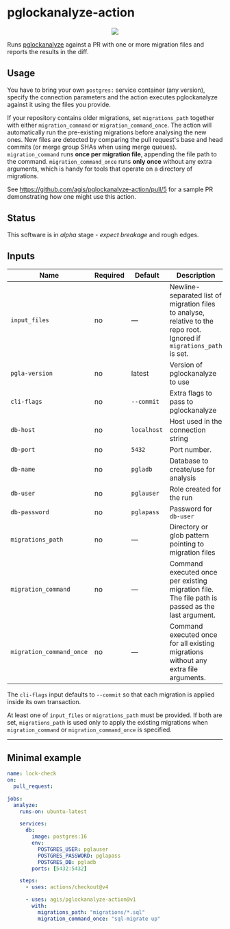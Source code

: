 # pglockanalyze-action

<p align="center">
  <img src="https://github.com/user-attachments/assets/3539ef87-8bce-436c-a826-fbdc4a7da526" />
</p>

Runs [pglockanalyze](https://github.com/agis/pglockanalyze) against a PR with one
or more migration files and reports the results in the diff.

## Usage

You have to bring your own `postgres:` service container (any version), specify the
connection parameters and the action executes pglockanalyze against it using
the files you provide.

If your repository contains older migrations, set `migrations_path` together
with either `migration_command` or `migration_command_once`. The action will
automatically run the pre-existing migrations before analysing the new ones.
New files are detected by comparing the pull request's base and head commits
(or merge group SHAs when using merge queues). `migration_command` runs **once
per migration file**, appending the file path to the command. `migration_command_once`
runs **only once** without any extra arguments, which is handy for tools that
operate on a directory of migrations.

See https://github.com/agis/pglockanalyze-action/pull/5 for a sample PR demonstrating how one might use this action.

## Status

This software is in *alpha* stage - *expect breakage* and rough edges.

## Inputs

| Name | Required | Default | Description |
|------|----------|---------|-------------|
| `input_files` | no | — | Newline-separated list of migration files to analyse, relative to the repo root. Ignored if `migrations_path` is set. |
| `pgla-version` | no | latest | Version of pglockanalyze to use |
| `cli-flags` | no | `--commit` | Extra flags to pass to pglockanalyze |
| `db-host` | no | `localhost` | Host used in the connection string |
| `db-port` | no | `5432` | Port number. |
| `db-name` | no | `pgladb` | Database to create/use for analysis |
| `db-user` | no | `pglauser` | Role created for the run |
| `db-password` | no | `pglapass` | Password for `db-user` |
| `migrations_path` | no | — | Directory or glob pattern pointing to migration files |
| `migration_command` | no | — | Command executed once per existing migration file. The file path is passed as the last argument. |
| `migration_command_once` | no | — | Command executed once for all existing migrations without any extra file arguments. |

The `cli-flags` input defaults to `--commit` so that each migration is applied inside its own transaction.

At least one of `input_files` or `migrations_path` must be provided. If both are set, `migrations_path` is used only to apply the existing migrations when `migration_command` or `migration_command_once` is specified.

---

## Minimal example

```yaml
name: lock-check
on:
  pull_request:

jobs:
  analyze:
    runs-on: ubuntu-latest

    services:
      db:
        image: postgres:16
        env:
          POSTGRES_USER: pglauser
          POSTGRES_PASSWORD: pglapass
          POSTGRES_DB: pgladb
        ports: [5432:5432]

    steps:
      - uses: actions/checkout@v4

      - uses: agis/pglockanalyze-action@v1
        with:
          migrations_path: "migrations/*.sql"
          migration_command_once: "sql-migrate up"
```

